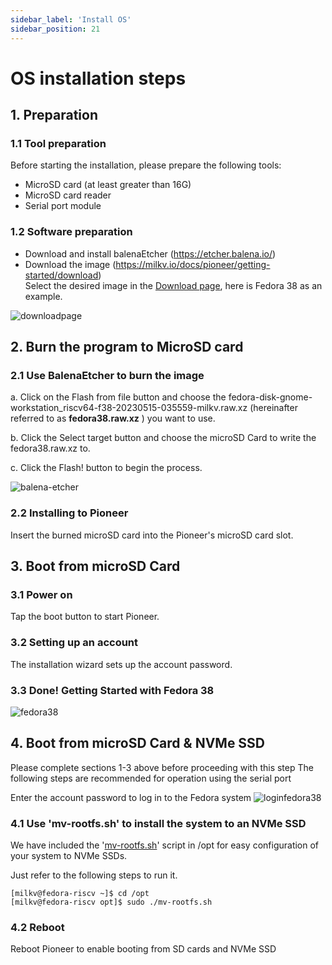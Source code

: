 ```yaml
---
sidebar_label: 'Install OS'
sidebar_position: 21
---
```


# OS installation steps

## 1. Preparation

### 1.1 Tool preparation

Before starting the installation, please prepare the following tools:
- MicroSD card (at least greater than 16G)
- MicroSD card reader
- Serial port module

### 1.2 Software preparation

- Download and install balenaEtcher (https://etcher.balena.io/)
- Download the image (https://milkv.io/docs/pioneer/getting-started/download)  
Select the desired image in the [Download page](https://milkv.io/docs/pioneer/getting-started/download), here is Fedora 38 as an example.

![downloadpage](/docs/pioneer/downloadpage.png)

## 2. Burn the program to MicroSD card

### 2.1 Use BalenaEtcher to burn the image

a. Click on the Flash from file button and choose the 
fedora-disk-gnome-workstation_riscv64-f38-20230515-035559-milkv.raw.xz (hereinafter referred to as **fedora38.raw.xz** ) you want to use.

b. Click the Select target button and choose the microSD Card to write the fedora38.raw.xz to.

c. Click the Flash! button to begin the process.  

![balena-etcher](/docs/pioneer/balena-etcher.png)
### 2.2 Installing to Pioneer
Insert the burned microSD card into the Pioneer's microSD card slot.

## 3. Boot from microSD Card

### 3.1 Power on
Tap the boot button to start Pioneer.

### 3.2 Setting up an account
The installation wizard sets up the account password.

### 3.3 Done! Getting Started with Fedora 38
![fedora38](/docs/pioneer/fedora38.png)

## 4. Boot from microSD Card & NVMe SSD

Please complete sections 1-3 above before proceeding with this step
The following steps are recommended for operation using the serial port

Enter the account password to log in to the Fedora system
![loginfedora38](/docs/pioneer/loginfedora.png)

### 4.1 Use 'mv-rootfs.sh' to install the system to an NVMe SSD

We have included the '[mv-rootfs.sh](https://milkv.io/docs/pioneer/getting-started/download)' script in /opt for easy configuration of your system to NVMe SSDs.

Just refer to the following steps to run it.

~~~
[milkv@fedora-riscv ~]$ cd /opt
[milkv@fedora-riscv opt]$ sudo ./mv-rootfs.sh
~~~

### 4.2 Reboot
Reboot Pioneer to enable booting from SD cards and NVMe SSD
